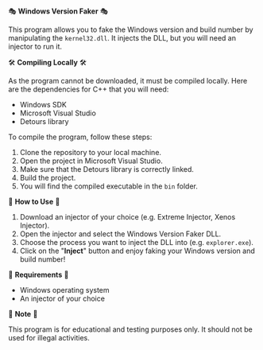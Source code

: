 🎭 **Windows Version Faker** 🎭

This program allows you to fake the Windows version and build number by manipulating the `kernel32.dll`. It injects the DLL, but you will need an injector to run it.

🛠️ **Compiling Locally** 🛠️

As the program cannot be downloaded, it must be compiled locally. Here are the dependencies for C++ that you will need:

- Windows SDK
- Microsoft Visual Studio
- Detours library

To compile the program, follow these steps:

1. Clone the repository to your local machine.
2. Open the project in Microsoft Visual Studio.
3. Make sure that the Detours library is correctly linked.
4. Build the project.
5. You will find the compiled executable in the `bin` folder.

🚀 **How to Use** 🚀

1. Download an injector of your choice (e.g. Extreme Injector, Xenos Injector).
2. Open the injector and select the Windows Version Faker DLL.
3. Choose the process you want to inject the DLL into (e.g. `explorer.exe`).
4. Click on the "**Inject**" button and enjoy faking your Windows version and build number!

🔧 **Requirements** 🔧

- Windows operating system
- An injector of your choice

📝 **Note** 📝

This program is for educational and testing purposes only. It should not be used for illegal activities.
